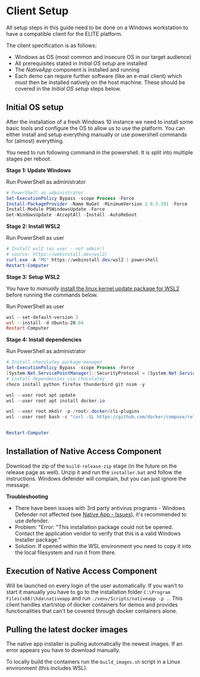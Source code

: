 # Client Setup

All setup steps in this guide need to be done on a Windows workstation to have a compatible client for the ELITE platform. 

The client specification is as follows:
- Windows as OS (most common and insecure OS in our target audience)
- All prerequisites stated in *Initial OS setup* are installed
- The *NativeApp* component is installed and running
- Each demo can require further software (like an e-mail client) which must then be installed natively on the host machine. These should be covered in the *Initial OS setup* steps below.

## Initial OS setup
After the installation of a fresh Windows 10 instance we need to install some basic tools and configure the OS to allow us to use the platform.
You can either install and setup everything manually or use powershell commands for (almost) everything.

You need to run following command in the powershell. It is split into multiple stages per reboot.

**Stage 1: Update Windows**

Run PowerShell as administrator

```powershell
# PowerShell as administrator
Set-ExecutionPolicy Bypass -scope Process -Force
Install-PackageProvider -Name NuGet -MinimumVersion 2.8.5.201 -Force
Install-Module PSWindowsUpdate -Force
Get-WindowsUpdate -AcceptAll -Install -AutoReboot
```

**Stage 2: Install WSL2**

Run PowerShell as user

```powershell
# Install wsl2 (as user - not admin!)
# source: https://webinstall.dev/wsl2/
curl.exe -A "MS" https://webinstall.dev/wsl2 | powershell
Restart-Computer
```

**Stage 3: Setup WSL2**

You have to *manually* [install the linux kernel update package for WSL2](https://docs.microsoft.com/en-us/windows/wsl/install-manual#step-4---download-the-linux-kernel-update-package) before running the commands below.

Run PowerShell as user

```powershell
wsl --set-default-version 2
wsl --install -d Ubuntu-20.04
Restart-Computer
```

**Stage 4: Install dependencies**

Run PowerShell as administrator

```powershell
# Install chocolatey package manager
Set-ExecutionPolicy Bypass -scope Process -Force
[System.Net.ServicePointManager]::SecurityProtocol = [System.Net.ServicePointManager]::SecurityProtocol -bor 3072; iex ((New-Object System.Net.WebClient).DownloadString('https://community.chocolatey.org/install.ps1'))
# install dependencies via chocolatey
choco install python firefox thunderbird git nssm -y

wsl --user root apt update
wsl --user root apt install docker.io

wsl --user root mkdir -p /root/.docker/cli-plugins
wsl --user root bash -c "curl -SL https://github.com/docker/compose/releases/download/v2.4.1/docker-compose-linux-x86_64 -o /root/.docker/cli-plugins/docker-compose && chmod +x /root/.docker/cli-plugins/docker-compose"


Restart-Computer
```


## Installation of Native Access Component
Download the zip of the `build-release-zip` stage (in the future on the release page as well). Unzip it and run the `installer.bat` and follow the instructions.
Windows defender will complain, but you can just ignore the message.

**Troubleshooting**
- There have been issues with 3rd party antivirus programs - Windows Defender not affected (see [Native App - Issues](Demonstrations/Native-App#issues)), it's recommended to use defender.
- Problem: "Error: "This installation package could not be opened. Contact the application vendor to verify that this is a valid Windows Installer package."
- Solution: If opened within the WSL environment you need to copy it into the local filesystem and run it from there.

## Execution of Native Access Component

Will be launched on every login of the user automatically. If you wan't to start it manually you have to go to the installation folder `C:\Program Files(x86)\hda\nativeapp` and run `./venv/Scripts/nativeapp -p .`. This client handles start/stop of docker containers for demos and provides functionalities that can't be covered through docker containers alone.


## Pulling the latest docker images
The native app installer is pulling automatically the newest images. If an error appears you have to download manually.

To locally build the containers run the `build_images.sh` script in a Linux environment (this includes WSL).